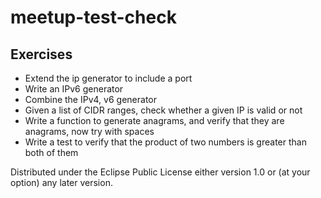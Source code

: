 # meetup-test-check

## Exercises

* Extend the ip generator to include a port
* Write an IPv6 generator
* Combine the IPv4, v6 generator
* Given a list of CIDR ranges, check whether a given IP is valid or not
* Write a function to generate anagrams, and verify that they are anagrams, now try with spaces
* Write a test to verify that the product of two numbers is greater than both of them


Distributed under the Eclipse Public License either version 1.0 or (at
your option) any later version.
